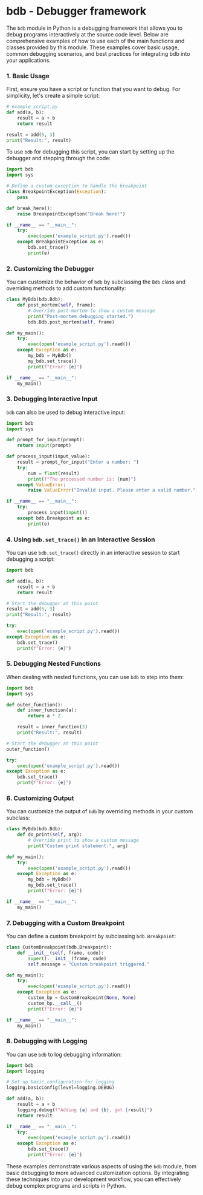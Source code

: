 # bdb - Debugger framework

The `bdb` module in Python is a debugging framework that allows you to debug programs interactively at the source code level. Below are comprehensive examples of how to use each of the main functions and classes provided by this module. These examples cover basic usage, common debugging scenarios, and best practices for integrating bdb into your applications.

### 1. Basic Usage

First, ensure you have a script or function that you want to debug. For simplicity, let's create a simple script:

```python
# example_script.py
def add(a, b):
    result = a + b
    return result

result = add(5, 3)
print("Result:", result)
```

To use `bdb` for debugging this script, you can start by setting up the debugger and stepping through the code:

```python
import bdb
import sys

# Define a custom exception to handle the breakpoint
class BreakpointException(Exception):
    pass

def break_here():
    raise BreakpointException("Break here!")

if __name__ == "__main__":
    try:
        exec(open('example_script.py').read())
    except BreakpointException as e:
        bdb.set_trace()
        print(e)
```

### 2. Customizing the Debugger

You can customize the behavior of `bdb` by subclassing the `Bdb` class and overriding methods to add custom functionality:

```python
class MyBdb(bdb.Bdb):
    def post_mortem(self, frame):
        # Override post-mortem to show a custom message
        print("Post-mortem debugging started.")
        bdb.Bdb.post_mortem(self, frame)

def my_main():
    try:
        exec(open('example_script.py').read())
    except Exception as e:
        my_bdb = MyBdb()
        my_bdb.set_trace()
        print(f"Error: {e}")

if __name__ == "__main__":
    my_main()
```

### 3. Debugging Interactive Input

`bdb` can also be used to debug interactive input:

```python
import bdb
import sys

def prompt_for_input(prompt):
    return input(prompt)

def process_input(input_value):
    result = prompt_for_input("Enter a number: ")
    try:
        num = float(result)
        print(f"The processed number is: {num}")
    except ValueError:
        raise ValueError("Invalid input. Please enter a valid number.")

if __name__ == "__main__":
    try:
        process_input(input())
    except bdb.Breakpoint as e:
        print(e)
```

### 4. Using `bdb.set_trace()` in an Interactive Session

You can use `bdb.set_trace()` directly in an interactive session to start debugging a script:

```python
import bdb

def add(a, b):
    result = a + b
    return result

# Start the debugger at this point
result = add(5, 3)
print("Result:", result)

try:
    exec(open('example_script.py').read())
except Exception as e:
    bdb.set_trace()
    print(f"Error: {e}")
```

### 5. Debugging Nested Functions

When dealing with nested functions, you can use `bdb` to step into them:

```python
import bdb
import sys

def outer_function():
    def inner_function(a):
        return a * 2

    result = inner_function(3)
    print("Result:", result)

# Start the debugger at this point
outer_function()

try:
    exec(open('example_script.py').read())
except Exception as e:
    bdb.set_trace()
    print(f"Error: {e}")
```

### 6. Customizing Output

You can customize the output of `bdb` by overriding methods in your custom subclass:

```python
class MyBdb(bdb.Bdb):
    def do_print(self, arg):
        # Override print to show a custom message
        print("Custom print statement:", arg)

def my_main():
    try:
        exec(open('example_script.py').read())
    except Exception as e:
        my_bdb = MyBdb()
        my_bdb.set_trace()
        print(f"Error: {e}")

if __name__ == "__main__":
    my_main()
```

### 7. Debugging with a Custom Breakpoint

You can define a custom breakpoint by subclassing `bdb.Breakpoint`:

```python
class CustomBreakpoint(bdb.Breakpoint):
    def __init__(self, frame, code):
        super().__init__(frame, code)
        self.message = "Custom breakpoint triggered."

def my_main():
    try:
        exec(open('example_script.py').read())
    except Exception as e:
        custom_bp = CustomBreakpoint(None, None)
        custom_bp.__call__()
        print(f"Error: {e}")

if __name__ == "__main__":
    my_main()
```

### 8. Debugging with Logging

You can use `bdb` to log debugging information:

```python
import bdb
import logging

# Set up basic configuration for logging
logging.basicConfig(level=logging.DEBUG)

def add(a, b):
    result = a + b
    logging.debug(f"Adding {a} and {b}, got {result}")
    return result

if __name__ == "__main__":
    try:
        exec(open('example_script.py').read())
    except Exception as e:
        bdb.set_trace()
        print(f"Error: {e}")
```

These examples demonstrate various aspects of using the `bdb` module, from basic debugging to more advanced customization options. By integrating these techniques into your development workflow, you can effectively debug complex programs and scripts in Python.
